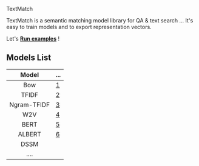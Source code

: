 
TextMatch

TextMatch is a semantic matching model library for QA & text search ...  It's easy to train models and to export representation vectors.

Let's [**Run examples**](./examples/text_search.py) !

## Models List

|                 Model                  | ...                                                                                                                                                           |
| :------------------------------------: | :-------------------------------------------------------------------------------------------------------------------------------------------------------------- |
|  Bow  | [1](./textmatch/models/text_embedding/bow_sklearn.py) |
| TFIDF | [2](./textmatch/models/text_embedding/tf_idf_sklearn.py) |
| Ngram-TFIDF     | [3](./textmatch/models/text_embedding/ngram_tf_idf_sklearn.py) |
| W2V     | [4](./textmatch/models/text_embedding/w2v.py) |
| BERT    | [5](./textmatch/models/text_embedding/bert_embedding.py) |
| ALBERT  | [6](./textmatch/models/text_embedding/albert_embedding.py) |
| DSSM    |  |
| ....    |  |


